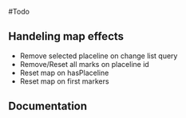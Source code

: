 #Todo

## Handeling map effects

* Remove selected placeline on change list query
* Remove/Reset all marks on placeline id
* Reset map on hasPlaceline
* Reset map on first markers
    
## Documentation
